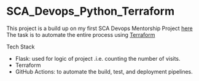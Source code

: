 # SCA_Devops_Python_Terraform
This project is a build up on my first SCA Devops Mentorship Project [here](https://github.com/maryjonah/SCA_Devops_Python_Project)
The task is to automate the entire process using [Terraform](https://www.terraform.io/)

Tech Stack
- Flask: used for logic of project .i.e. counting the number of visits.
- Terraform
- GitHub Actions: to automate the build, test, and deployment pipelines.
